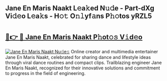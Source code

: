## Jane En Maris Naakt L𝚎a𝚔ed N𝚞𝚍e - Part-dXg Vi𝚍𝚎o L𝚎a𝚔s - H𝚘𝚝 O𝚗𝚕yf𝚊ns P𝚑𝚘tos yRZL5

# <h2><a href="http://kf13rqw.oniu.top/?m=Jane+En+Maris+Naakt">🔗👉 🔴 Jane En Maris Naakt P𝚑ot𝚘𝚜 V𝚒d𝚎o</a></h2>

[![Jane En Maris Naakt Nu𝚍e𝚜](https://i.imgur.com/0qMVB7G.gif)](http://kf13rqw.oniu.top/?m=Jane+En+Maris+Naakt)
Online creator and multimedia entertainer Jane En Maris Naakt, celebrated for sharing dance and lifestyle ideas through viral dance routines and compact clips. Trailblazing engineer Jane En Maris Naakt, recognized for their innovative solutions and commitment to progress in the field of engineering.  
